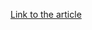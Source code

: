 [Link to the article](https://www.menlosecurity.com/blog/evilproxy-phishing-attack-strikes-indeed/)

